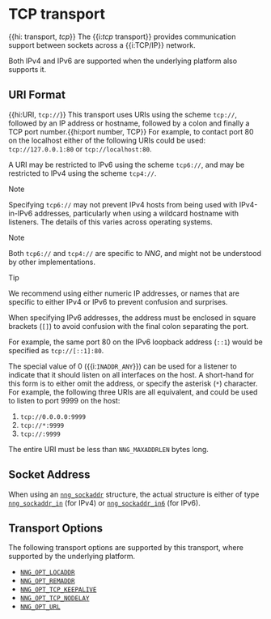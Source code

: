 # TCP transport

{{hi: transport, _tcp_}}
The {{i:_tcp_ transport}} provides communication support between
sockets across a {{i:TCP/IP}} network.

Both IPv4 and IPv6 are supported when the underlying platform also supports it.

## URI Format

{{hi:URI, `tcp://`}}
This transport uses URIs using the scheme `tcp://`, followed by
an IP address or hostname, followed by a colon and finally a
TCP port number.{{hi:port number, TCP}}
For example, to contact port 80 on the localhost either of the following URIs
could be used: `tcp://127.0.0.1:80` or `tcp://localhost:80`.

A URI may be restricted to IPv6 using the scheme `tcp6://`, and may
be restricted to IPv4 using the scheme `tcp4://`.

> [!NOTE]
> Specifying `tcp6://` may not prevent IPv4 hosts from being used with
> IPv4-in-IPv6 addresses, particularly when using a wildcard hostname with
> listeners.
> The details of this varies across operating systems.

> [!NOTE]
> Both `tcp6://` and `tcp4://` are specific to _NNG_, and might not
> be understood by other implementations.

> [!TIP]
> We recommend using either numeric IP addresses, or names that are
> specific to either IPv4 or IPv6 to prevent confusion and surprises.

When specifying IPv6 addresses, the address must be enclosed in
square brackets (`[]`) to avoid confusion with the final colon
separating the port.

For example, the same port 80 on the IPv6 loopback address (`::1`) would
be specified as `tcp://[::1]:80`.

The special value of 0 ({{i:`INADDR_ANY`}})
can be used for a listener to indicate that it should listen on all
interfaces on the host.
A short-hand for this form is to either omit the address, or specify
the asterisk (`*`) character.
For example, the following three URIs are all equivalent,
and could be used to listen to port 9999 on the host:

1. `tcp://0.0.0.0:9999`
2. `tcp://*:9999`
3. `tcp://:9999`

The entire URI must be less than `NNG_MAXADDRLEN` bytes long.

## Socket Address

When using an [`nng_sockaddr`](../api/nng_sockaddr.md) structure,
the actual structure is either of type
[`nng_sockaddr_in`](../api/nng_sockaddr_in.md) (for IPv4) or
[`nng_sockaddr_in6`](../api/nng_sockaddr_in6.md) (for IPv6).

## Transport Options

The following transport options are supported by this transport,
where supported by the underlying platform.

- [`NNG_OPT_LOCADDR`](../api/nng_options.md#NNG_OPT_LOCADDR)
- [`NNG_OPT_REMADDR`](../api/nng_options.md#NNG_OPT_REMADDR)
- [`NNG_OPT_TCP_KEEPALIVE`](../api/nng_tcp_options.md#NNG_OPT_TCP_KEEPALIVE)
- [`NNG_OPT_TCP_NODELAY`](../api/nng_tcp_options.md#NNG_OPT_TCP_NODELAY)
- [`NNG_OPT_URL`](../api/nng_options.md#NNG_OPT_URL)
